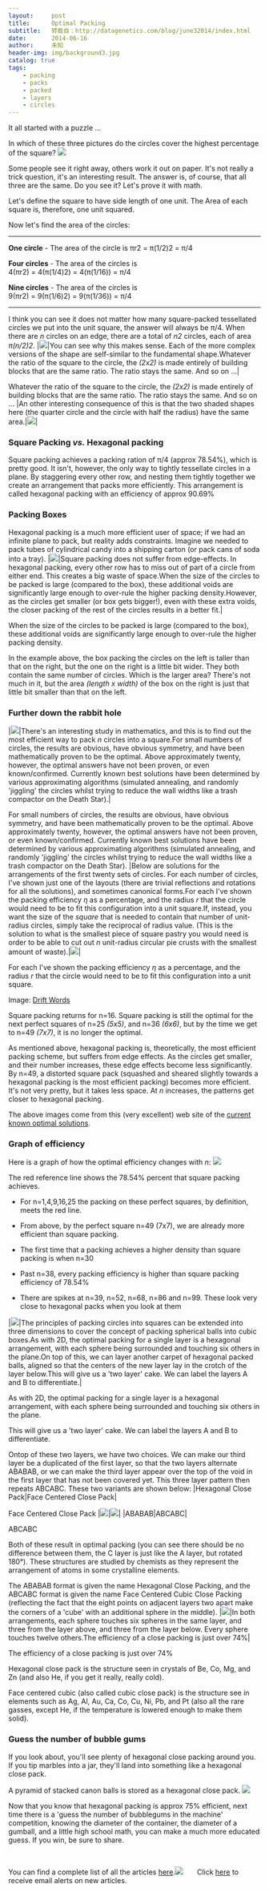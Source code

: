 ```yaml
---
layout:     post
title:      Optimal Packing
subtitle:   转载自：http://datagenetics.com/blog/june32014/index.html
date:       2014-06-16
author:     未知
header-img: img/background3.jpg
catalog: true
tags:
    - packing
    - packs
    - packed
    - layers
    - circles
---
```









It all started with a puzzle …

In which of these three pictures do the circles cover the highest percentage of the square?
![](http://datagenetics.com/blog/june32014/balls.png)


Some people see it right away, others work it out on paper. It's not really a trick question, it's an interesting result. The answer is, of course, that all three are the same. Do you see it? Let's prove it with math.

Let's define the square to have side length of one unit. The Area of each square is, therefore, one unit squared.

Now let's find the area of the circles:

---


**One circle** - The area of the circle is πr2 = π(1/2)2 = π/4

**Four circles** - The area of the circles is 4(πr2) = 4(π(1/4)2) = 4(π(1/16)) = π/4

**Nine circles** - The area of the circles is 9(πr2) = 9(π(1/6)2) = 9(π(1/36)) = π/4

---


I think you can see it does not matter how many square-packed tessellated circles we put into the unit square, the answer will always be π/4. When there are *n* circles on an edge, there are a total of *n2* circles, each of area *π(n/2)2*.
|![](http://datagenetics.com/blog/june32014/ballss.png)|You can see why this makes sense. Each of the more complex versions of the shape are self-similar to the fundamental shape.Whatever the ratio of the square to the circle, the *(2x2)* is made entirely of building blocks that are the same ratio. The ratio stays the same. And so on …|

Whatever the ratio of the square to the circle, the *(2x2)* is made entirely of building blocks that are the same ratio. The ratio stays the same. And so on …
|An other interesting consequence of this is that the two shaded shapes here (the quarter circle and the circle with half the radius) have the same area.|![](http://datagenetics.com/blog/june32014/balls2.png)|

### Square Packing *vs.* Hexagonal packing

Square packing achieves a packing ration of π/4 (approx 78.54%), which is pretty good. It isn't, however, the only way to tightly tessellate circles in a plane. By staggering every other row, and nesting them tightly together we create an arrangement that packs more efficiently. This arrangement is called hexagonal packing with an efficiency of approx 90.69%

### Packing Boxes

Hexagonal packing is a much more efficient user of space; if we had an infinite plane to pack, but reality adds constraints. Imagine we needed to pack tubes of cylindrical candy into a shipping carton (or pack cans of soda into a tray).
|![](http://datagenetics.com/blog/june32014/box.png)|Square packing does not suffer from edge-effects. In hexagonal packing, every other row has to miss out of part of a circle from either end. This creates a big waste of space.When the size of the circles to be packed is large (compared to the box), these additional voids are significantly large enough to over-rule the higher packing density.However, as the circles get smaller (or box gets bigger!), even with these extra voids, the closer packing of the rest of the circles results in a better fit.|

When the size of the circles to be packed is large (compared to the box), these additional voids are significantly large enough to over-rule the higher packing density.

In the example above, the box packing the circles on the left is taller than that on the right, but the one on the right is a little bit wider. They both contain the same number of circles. Which is the larger area? There's not much in it, but the area *(length x width)* of the box on the right is just that little bit smaller than that on the left.

### Further down the rabbit hole
|![](http://datagenetics.com/blog/june32014/c.png)|There's an interesting study in mathematics, and this is to find out the most efficient way to pack *n* circles into a square.For small numbers of circles, the results are obvious, have obvious symmetry, and have been mathematically proven to be the optimal. Above approximately twenty, however, the optimal answers have not been proven, or even known/confirmed. Currently known best solutions have been determined by various approximating algorithms (simulated annealing, and randomly 'jiggling' the circles whilst trying to reduce the wall widths like a trash compactor on the Death Star).|

For small numbers of circles, the results are obvious, have obvious symmetry, and have been mathematically proven to be the optimal. Above approximately twenty, however, the optimal answers have not been proven, or even known/confirmed. Currently known best solutions have been determined by various approximating algorithms (simulated annealing, and randomly 'jiggling' the circles whilst trying to reduce the wall widths like a trash compactor on the Death Star).
|Below are solutions for the arrangements of the first twenty sets of circles. For each number of circles, I've shown just one of the layouts (there are trivial reflections and rotations for all the solutions), and sometimes canonical forms.For each I've shown the packing efficiency *η* as a percentage, and the radius *r* that the circle would need to be to fit this configuration into a unit square.If, instead, you want the size of the *square* that is needed to contain that number of unit-radius circles, simply take the reciprocal of radius value. (This is the solution to what is the smallest piece of square pastry you would need is order to be able to cut out *n* unit-radius circular pie crusts with the smallest amount of waste).|![](http://datagenetics.com/blog/june32014/cooks.jpg)|

For each I've shown the packing efficiency *η* as a percentage, and the radius *r* that the circle would need to be to fit this configuration into a unit square.

Image: [Drift Words](https://www.flickr.com/photos/drift-words/)

Square packing returns for n=16. Square packing is still the optimal for the next perfect squares of n=25 *(5x5)*, and n=36 *(6x6)*, but by the time we get to n=49 *(7x7)*, it is no longer the optimal.

As mentioned above, hexagonal packing is, theoretically, the most efficient packing scheme, but suffers from edge effects. As the circles get smaller, and their number increases, these edge effects become less significantly. By n=49, a distorted square pack (squashed and sheared slightly towards a hexagonal packing is the most efficient packing) becomes more efficient. It's not very pretty, but it takes less space. At *n* increases, the patterns get closer to hexagonal packing.

The above images come from this (very excellent) web site of the [current known optimal solutions](http://hydra.nat.uni-magdeburg.de/packing/csq/csq.html). 

### Graph of efficiency

Here is a graph of how the optimal efficiency changes with *n*:
![](http://datagenetics.com/blog/june32014/g1.png)


The red reference line shows the 78.54% percent that square packing achieves.

- For n=1,4,9,16,25 the packing on these perfect squares, by definition, meets the red line.

- From above, by the perfect square n=49 (7x7), we are already more efficient than square packing.

- The first time that a packing achieves a higher density than square packing is when n=30

- Past n=38, every packing efficiency is higher than square packing efficiency of 78.54%

- There are spikes at n=39, n=52, n=68, n=86 and n=99. These look very close to hexagonal packs when you look at them

|![](http://datagenetics.com/blog/june32014/sp1.png)|The principles of packing circles into squares can be extended into three dimensions to cover the concept of packing spherical balls into cubic boxes.As with 2D, the optimal packing for a single layer is a hexagonal arrangement, with each sphere being surrounded and touching six others in the plane.On top of this, we can layer another carpet of hexagonal packed balls, aligned so that the centers of the new layer lay in the crotch of the layer below.This will give us a 'two layer' cake. We can label the layers A and B to differentiate.|

As with 2D, the optimal packing for a single layer is a hexagonal arrangement, with each sphere being surrounded and touching six others in the plane.

This will give us a 'two layer' cake. We can label the layers A and B to differentiate.

Ontop of these two layers, we have two choices. We can make our third layer be a duplicated of the first layer, so that the two layers alternate ABABAB, or we can make the third layer appear over the top of the void in the first layer that has not been covered yet. This three layer pattern then repeats ABCABC. These two variants are shown below:
|Hexagonal Close Pack|Face Centered Close Pack|

Face Centered Close Pack
|![](http://datagenetics.com/blog/june32014/sp2.png)|![](http://datagenetics.com/blog/june32014/sp3.png)|
|ABABAB|ABCABC|

ABCABC

Both of these result in optimal packing (you can see there should be no difference between them, the C layer is just like the A layer, but rotated 180°). These structures are studied by chemists as they represent the arrangement of atoms in some crystalline elements.

The ABABAB format is given the name Hexagonal Close Packing, and the ABCABC format is given the name Face Centered Cubic Close Packing (reflecting the fact that the eight points on adjacent layers two apart make the corners of a 'cube' with an additional sphere in the middle).
|![](http://datagenetics.com/blog/june32014/eq2.png)|In both arrangements, each sphere touches six spheres in the same layer, and three from the layer above, and three from the layer below. Every sphere touches twelve others.The efficiency of a close packing is just over 74%|

The efficiency of a close packing is just over 74%

Hexagonal close pack is the structure seen in crystals of Be, Co, Mg, and Zn (and also He, if you get it really, really cold).

Face centered cubic (also called cubic close pack) is the structure see in elements such as Ag, Al, Au, Ca, Co, Cu, Ni, Pb, and Pt (also all the rare gasses, except He, if the temperature is lowered enough to make them solid).

### Guess the number of bubble gums

If you look about, you'll see plenty of hexagonal close packing around you. If you tip marbles into a jar, they'll land into something like a hexagonal close pack.

A pyramid of stacked canon balls is stored as a hexagonal close pack.
![](http://datagenetics.com/blog/june32014/bubble.jpg)


Now that you know that hexagonal packing is approx 75% efficient, next time there is a 'guess the number of bubblegums in the machine' competition, knowing the diameter of the container, the diameter of a gumball, and a little high school math, you can make a much more educated guess. If you win, be sure to share.

 

You can find a complete list of all the articles [here](/blog.html).![](http://datagenetics.com/images/n.gif)
      Click [here](http://datagenetics.com/newsletter/subscribe.html) to receive email alerts on new articles.
